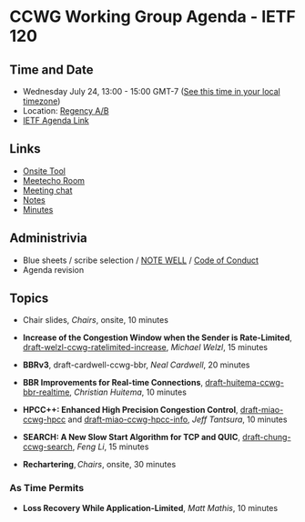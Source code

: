 # CCWG Working Group Agenda - IETF 120

## Time and Date

* Wednesday July 24, 13:00 - 15:00 GMT-7 ([See this time in your local timezone](https://www.timeanddate.com/worldclock/fixedtime.html?msg=CCWG+at+IETF+120&iso=20240724T13&p1=256&ah=2))
* Location: [Regency A/B](https://datatracker.ietf.org/meeting/120/floor-plan?room=regency-a-b)
* [IETF Agenda Link](https://datatracker.ietf.org/meeting/120/agenda/?show=ccwg)

## Links

* [Onsite Tool](https://meetings.conf.meetecho.com/onsite120/?group=ccwg&short=ccwg&item=1)
* [Meetecho Room](https://meetings.conf.meetecho.com/ietf120/?group=ccwg&short=ccwg&item=1)
* [Meeting chat](https://zulip.ietf.org/#narrow/stream/ccwg)
* [Notes](https://notes.ietf.org/notes-ietf-120-ccwg)
* [Minutes](https://datatracker.ietf.org/doc/minutes-120-ccwg/)

## Administrivia

* Blue sheets / scribe selection / [NOTE WELL](https://www.ietf.org/about/note-well.html) / [Code of Conduct](https://www.rfc-editor.org/rfc/rfc7154.html)
* Agenda revision

## Topics

- Chair slides, _Chairs_, onsite, 10 minutes

- **Increase of the Congestion Window when the Sender is Rate-Limited**, [draft-welzl-ccwg-ratelimited-increase](https://datatracker.ietf.org/doc/draft-welzl-ccwg-ratelimited-increase/), _Michael Welzl_, 15 minutes

- **BBRv3**, draft-cardwell-ccwg-bbr, _Neal Cardwell_, 20 minutes

- **BBR Improvements for Real-time Connections**, [draft-huitema-ccwg-bbr-realtime](https://datatracker.ietf.org/doc/draft-huitema-ccwg-bbr-realtime), _Christian Huitema_, 10 minutes

- **HPCC++: Enhanced High Precision Congestion Control**, [draft-miao-ccwg-hpcc](https://datatracker.ietf.org/doc/draft-miao-ccwg-hpcc/) and [draft-miao-ccwg-hpcc-info](https://datatracker.ietf.org/doc/draft-miao-ccwg-hpcc-info/), _Jeff Tantsura_, 10 minutes

- **SEARCH: A New Slow Start Algorithm for TCP and QUIC**, [draft-chung-ccwg-search](https://datatracker.ietf.org/doc/draft-chung-ccwg-search/), _Feng Li_, 15 minutes

- **Rechartering**, _Chairs_, onsite, 30 minutes

### As Time Permits

- **Loss Recovery While Application-Limited**, _Matt Mathis_, 10 minutes
